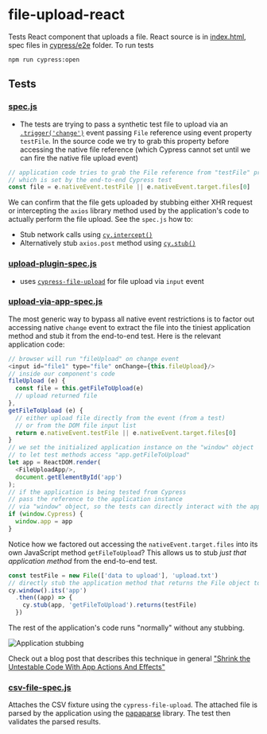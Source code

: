 # file-upload-react

Tests React component that uploads a file. React source is in [index.html](index.html), spec files in [cypress/e2e](cypress/e2e) folder. To run tests

```shell
npm run cypress:open
```

## Tests

### [spec.js](cypress/e2e/spec.js)

- The tests are trying to pass a synthetic test file to upload via an [`.trigger('change')`](https://on.cypress.io/trigger) event passing `File` reference using event property `testFile`. In the source code we try to grab this property before accessing the native file reference (which Cypress cannot set until we can fire the native file upload event)

```js
// application code tries to grab the File reference from "testFile" property
// which is set by the end-to-end Cypress test
const file = e.nativeEvent.testFile || e.nativeEvent.target.files[0]
```

We can confirm that the file gets uploaded by stubbing either XHR request or intercepting the `axios` library method used by the application's code to actually perform the file upload. See the `spec.js` how to:

- Stub network calls using [`cy.intercept()`](https://on.cypress.io/intercept)
- Alternatively stub `axios.post` method using [`cy.stub()`](https://on.cypress.io/stub)

### [upload-plugin-spec.js](cypress/e2e/upload-plugin-spec.js)

- uses [`cypress-file-upload`](https://github.com/abramenal/cypress-file-upload) for file upload via `input` event

### [upload-via-app-spec.js](cypress/e2e/upload-via-app-spec.js)

The most generic way to bypass all native event restrictions is to factor out accessing native `change` event to extract the file into the tiniest application method and stub it from the end-to-end test. Here is the relevant application code:

```js
// browser will run "fileUpload" on change event
<input id="file1" type="file" onChange={this.fileUpload}/>
// inside our component's code
fileUpload (e) {
  const file = this.getFileToUpload(e)
  // upload returned file
},
getFileToUpload (e) {
  // either upload file directly from the event (from a test)
  // or from the DOM file input list
  return e.nativeEvent.testFile || e.nativeEvent.target.files[0]
}
// we set the initialized application instance on the "window" object
// to let test methods access "app.getFileToUpload"
let app = ReactDOM.render(
  <FileUploadApp/>,
  document.getElementById('app')
);
// if the application is being tested from Cypress
// pass the reference to the application instance
// via "window" object, so the tests can directly interact with the app
if (window.Cypress) {
  window.app = app
}
```

Notice how we factored out accessing the `nativeEvent.target.files` into its own JavaScript method `getFileToUpload`? This allows us to stub _just that application method_ from the end-to-end test.

```js
const testFile = new File(['data to upload'], 'upload.txt')
// directly stub the application method that returns the File object to upload
cy.window().its('app')
  .then((app) => {
    cy.stub(app, 'getFileToUpload').returns(testFile)
  })
```

The rest of the application's code runs "normally" without any stubbing.

![Application stubbing](images/stub-app-method.png)

Check out a blog post that describes this technique in general ["Shrink the Untestable Code With App Actions And Effects"](https://www.cypress.io/blog/2019/02/28/shrink-the-untestable-code-with-app-actions-and-effects/)

### [csv-file-spec.js](./cypress/e2e/csv-file-spec.js)

Attaches the CSV fixture using the `cypress-file-upload`. The attached file is parsed by the application using the [papaparse](https://www.papaparse.com/) library. The test then validates the parsed results.
